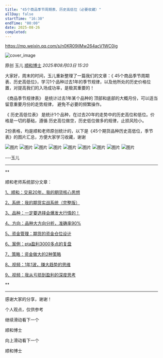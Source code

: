 ```yaml
---
title: "45个商品季节周期表、历史高低位（必要收藏）"
allDay: false
startTime: "16:30"
endTime: "00:00"
date: 2025-08-26
completed:
---
```


https://mp.weixin.qq.com/s/n0KR09jlMw264acV1WC0ig

![cover_image](https://mmbiz.qpic.cn/sz_mmbiz_jpg/gticicz78aM9k8rz29EnVdlW2IQTXcmUJ8LU7NUZ4rFYFD6PL9Lic4rzCuxgLHRebxSY6ibPxibLkWAHly0NtUXBJug/0?wx_fmt=jpeg)

原创 玉儿 [顺和博士](https://mp.weixin.qq.com/s/) *2025年08月03日 15:20*

大家好，周末的时间，玉儿重新整理了一篇我们的文章：《 45个商品季节周期表、历史高低位》，学习1个品种过去1年的季节规律，以及他所处的历史价格位置，对提高我们的入场成功率，是极其重要的！  

《商品季节规律表》 是统计过去1年某个品种的 顶部和底部的大概月份，可以适当留意重要月份的走势规律， 避免不必要的频繁操作。  

《 历史高低位表》 是统计1个品种，在过去20年的走势中的历史高位和低位。价格是一切的基础，遵循 历史高位做空，历史低位做多的规律，止损风险小。

2份表格，均是顺和老师原创统计的，以下是《45个期货品种历史高低位，季节表》的图片汇总，方便大家学习收藏，谢谢

![图片](https://mp.weixin.qq.com/s/www.w3.org/2000/svg'%20xmlns:xlink='http://www.w3.org/1999/xlink'%3E%3Ctitle%3E%3C/title%3E%3Cg%20stroke='none'%20stroke-width='1'%20fill='none'%20fill-rule='evenodd'%20fill-opacity='0'%3E%3Cg%20transform='translate(-249.000000,%20-126.000000)'%20fill='%23FFFFFF'%3E%3Crect%20x='249'%20y='126'%20width='1'%20height='1'%3E%3C/rect%3E%3C/g%3E%3C/g%3E%3C/svg%3E) ![图片](https://mp.weixin.qq.com/s/www.w3.org/2000/svg'%20xmlns:xlink='http://www.w3.org/1999/xlink'%3E%3Ctitle%3E%3C/title%3E%3Cg%20stroke='none'%20stroke-width='1'%20fill='none'%20fill-rule='evenodd'%20fill-opacity='0'%3E%3Cg%20transform='translate(-249.000000,%20-126.000000)'%20fill='%23FFFFFF'%3E%3Crect%20x='249'%20y='126'%20width='1'%20height='1'%3E%3C/rect%3E%3C/g%3E%3C/g%3E%3C/svg%3E) ![图片](https://mp.weixin.qq.com/s/www.w3.org/2000/svg'%20xmlns:xlink='http://www.w3.org/1999/xlink'%3E%3Ctitle%3E%3C/title%3E%3Cg%20stroke='none'%20stroke-width='1'%20fill='none'%20fill-rule='evenodd'%20fill-opacity='0'%3E%3Cg%20transform='translate(-249.000000,%20-126.000000)'%20fill='%23FFFFFF'%3E%3Crect%20x='249'%20y='126'%20width='1'%20height='1'%3E%3C/rect%3E%3C/g%3E%3C/g%3E%3C/svg%3E) ![图片](https://mp.weixin.qq.com/s/www.w3.org/2000/svg'%20xmlns:xlink='http://www.w3.org/1999/xlink'%3E%3Ctitle%3E%3C/title%3E%3Cg%20stroke='none'%20stroke-width='1'%20fill='none'%20fill-rule='evenodd'%20fill-opacity='0'%3E%3Cg%20transform='translate(-249.000000,%20-126.000000)'%20fill='%23FFFFFF'%3E%3Crect%20x='249'%20y='126'%20width='1'%20height='1'%3E%3C/rect%3E%3C/g%3E%3C/g%3E%3C/svg%3E) ![图片](https://mp.weixin.qq.com/s/www.w3.org/2000/svg'%20xmlns:xlink='http://www.w3.org/1999/xlink'%3E%3Ctitle%3E%3C/title%3E%3Cg%20stroke='none'%20stroke-width='1'%20fill='none'%20fill-rule='evenodd'%20fill-opacity='0'%3E%3Cg%20transform='translate(-249.000000,%20-126.000000)'%20fill='%23FFFFFF'%3E%3Crect%20x='249'%20y='126'%20width='1'%20height='1'%3E%3C/rect%3E%3C/g%3E%3C/g%3E%3C/svg%3E) ![图片](https://mp.weixin.qq.com/s/www.w3.org/2000/svg'%20xmlns:xlink='http://www.w3.org/1999/xlink'%3E%3Ctitle%3E%3C/title%3E%3Cg%20stroke='none'%20stroke-width='1'%20fill='none'%20fill-rule='evenodd'%20fill-opacity='0'%3E%3Cg%20transform='translate(-249.000000,%20-126.000000)'%20fill='%23FFFFFF'%3E%3Crect%20x='249'%20y='126'%20width='1'%20height='1'%3E%3C/rect%3E%3C/g%3E%3C/g%3E%3C/svg%3E) ![图片](https://mp.weixin.qq.com/s/www.w3.org/2000/svg'%20xmlns:xlink='http://www.w3.org/1999/xlink'%3E%3Ctitle%3E%3C/title%3E%3Cg%20stroke='none'%20stroke-width='1'%20fill='none'%20fill-rule='evenodd'%20fill-opacity='0'%3E%3Cg%20transform='translate(-249.000000,%20-126.000000)'%20fill='%23FFFFFF'%3E%3Crect%20x='249'%20y='126'%20width='1'%20height='1'%3E%3C/rect%3E%3C/g%3E%3C/g%3E%3C/svg%3E) ![图片](https://mmbiz.qpic.cn/sz_mmbiz_png/gticicz78aM9mnRMzYEKUfHhb3jq3uBrRabTcImynpCBTSB2zSvaiaOl1yfc1fOrk7gKe01xrYrEQrNllRSKSMasQ/640?wx_fmt=png&from=appmsg&randomid=sh8qqisa&wxfrom=5&wx_lazy=1&tp=webp) ![图片](https://mmbiz.qpic.cn/sz_mmbiz_png/gticicz78aM9mnRMzYEKUfHhb3jq3uBrRag9icwic2bL5zMThiagRL8P9dwibh5aCB7Ys5RReuSmwicVYCFwLITe5tiazQ/640?wx_fmt=png&from=appmsg&randomid=f7nfi8vb&wxfrom=5&wx_lazy=1&tp=webp)

  

\---玉儿  

---

**

顺和老师系统部分文章：

[1、顺和：交易20年，我的期货核心思想](https://mp.weixin.qq.com/s?__biz=Mzg3MDAyNDgxNg==&mid=2247504392&idx=1&sn=3e9bed6691d371df772409d75f418a5c&scene=21#wechat_redirect)  

[2、系统：我的期货实战系统（完整版）](https://mp.weixin.qq.com/s?__biz=Mzg3MDAyNDgxNg==&mid=2247504399&idx=1&sn=6a982a98dc0065bbea12469ec54abaf0&scene=21#wechat_redirect)

[3、品种：一定要选择会爆发大行情的！](https://mp.weixin.qq.com/s?__biz=Mzg3MDAyNDgxNg==&mid=2247504293&idx=1&sn=9dda1da340c44a8e042a5252ea50a2e8&scene=21#wechat_redirect)

[4、方向：品种大方向分析，准确率90%](https://mp.weixin.qq.com/s?__biz=Mzg3MDAyNDgxNg==&mid=2247504364&idx=1&sn=8b7e1b65ee70f9ea92a1f2a74edf7bac&scene=21#wechat_redirect)  

[5、资金管理：期货的资金仓位设计](https://mp.weixin.qq.com/s?__biz=Mzg3MDAyNDgxNg==&mid=2247504404&idx=1&sn=9c765d3d7cb9e64df50cb03399b20fc2&scene=21#wechat_redirect)

[6、案例：pta盈利3000多点的复盘](https://mp.weixin.qq.com/s?__biz=Mzg3MDAyNDgxNg==&mid=2247501471&idx=1&sn=cec57a082748262228eb901257201007&scene=21#wechat_redirect)

[7、策略：资金做大的2种策略](https://mp.weixin.qq.com/s?__biz=Mzg3MDAyNDgxNg==&mid=2247504379&idx=1&sn=39637fbc1ff634cb87b946f59b4e92c2&scene=21#wechat_redirect)

[8、视频：1年1波，赚大趋势的思维](https://mp.weixin.qq.com/s?__biz=Mzg3MDAyNDgxNg==&mid=2247504373&idx=1&sn=896ee415025d6ce9eb5e8325e2051c91&scene=21#wechat_redirect)

[9、视频：我从亏损到盈利的深度思考](https://mp.weixin.qq.com/s?__biz=Mzg3MDAyNDgxNg==&mid=2247504239&idx=1&sn=1a1341dc413522c3924a874d18d30ea5&scene=21#wechat_redirect)

**

---

感谢大家的分享，谢谢！

个人观点，仅供参考

继续滑动看下一个

顺和博士

向上滑动看下一个

顺和博士